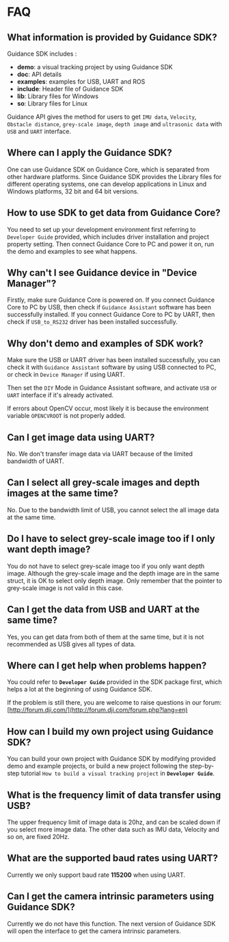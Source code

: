 # FAQ

## What information is provided by Guidance SDK? 
Guidance SDK includes :

-	**demo**: a visual tracking project by using Guidance SDK
-	**doc**: API details
-	**examples**: examples for USB, UART and ROS
-	**include**: Header file of Guidance SDK 
-	**lib**: Library files for Windows
-	**so**: Library files for Linux

Guidance API gives the method for users to get `IMU data`, `Velocity`, `Obstacle distance`,  `grey-scale image`, `depth image` and `ultrasonic data` with `USB` and `UART` interface.


## Where can I apply the Guidance SDK?
One can use Guidance SDK on Guidance Core, which is separated from other hardware platforms. 
Since Guidance SDK provides the Library files for different operating systems, one can develop applications in Linux and Windows platforms, 32 bit and 64 bit versions. 


## How to use SDK to get data from Guidance Core?
You need to set up your development environment first referring to `Developer Guide` provided, which includes driver installation and project property setting. 
Then connect Guidance Core to PC and power it on, run the demo and examples to see what happens.


## Why can't I see Guidance device in "Device Manager"?
Firstly, make sure Guidance Core is powered on. If you connect Guidance Core to PC by USB, then check if `Guidance Assistant` software has been successfully installed. 
If you connect Guidance Core to PC by UART, then check if `USB_to_RS232` driver has been installed successfully. 


## Why don't demo and examples of SDK work?
Make sure the USB or UART driver has been installed successfully, you can check it with `Guidance Assistant` software by using USB connected to PC, or check in `Device Manager` if using UART. 

Then set the `DIY` Mode in Guidance Assistant software, and activate `USB` or `UART` interface if it's already activated. 

If errors about OpenCV occur, most likely it is because the environment variable `OPENCVROOT` is not properly added.


## Can I get image data using UART?
No. We don't transfer image data via UART because of the limited bandwidth of UART.


## Can I select all grey-scale images and depth images at the same time? 
No. Due to the bandwidth limit of USB, you cannot select the all image data at the same time.


## Do I have to select grey-scale image too if I only want depth image?
You do not have to select grey-scale image too if you only want depth image. Although the grey-scale image and the depth image are in the same struct, it is OK to select only depth image. Only remember that the pointer to grey-scale image is not valid in this case.


## Can I get the data from USB and UART at the same time?
Yes, you can get data from both of them at the same time, but it is not recommended as USB gives all types of data.


## Where can I get help when problems happen?
You could refer to **`Developer Guide`** provided in the SDK package first, which helps a lot at the beginning of using Guidance SDK. 

If the problem is still there, you are welcome to raise questions in our forum: [http://forum.dji.com/](http://forum.dji.com/forum.php?lang=en)


## How can I build my own project using Guidance SDK?
You can build your own project with Guidance SDK by modifying provided demo and example projects, or build a new project following the step-by-step tutorial `How to build a visual tracking project` in **`Developer Guide`**.


## What is the frequency limit of data transfer using USB?
The upper frequency limit of image data is 20hz, and can be scaled down if you select more image data. The other data such as IMU data, Velocity and so on, are fixed 20Hz.


## What are the supported baud rates using UART?
Currently we only support baud rate **115200** when using UART. 


## Can I get the camera intrinsic parameters using Guidance SDK?
Currently we do not have this function. The next version of Guidance SDK will open the interface to get the camera intrinsic parameters.